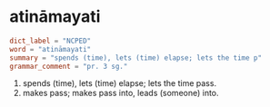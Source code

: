# atināmayati

``` toml
dict_label = "NCPED"
word = "atināmayati"
summary = "spends (time), lets (time) elapse; lets the time p"
grammar_comment = "pr. 3 sg."
```

1. spends (time), lets (time) elapse; lets the time pass.
2. makes pass; makes pass into, leads (someone) into.

